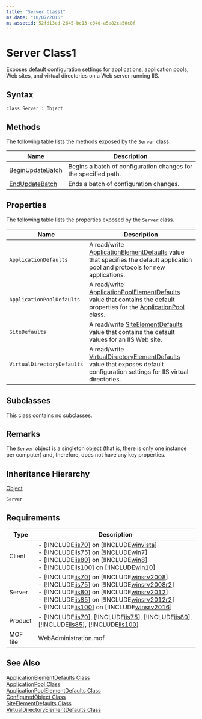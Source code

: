 ```yaml
---
title: "Server Class1"
ms.date: "10/07/2016"
ms.assetid: 52fd13ed-2645-bc13-c04d-a5e82ca50c0f
---
```

# Server Class1
Exposes default configuration settings for applications, application pools, Web sites, and virtual directories on a Web server running IIS.  
  
## Syntax  
  
```vbs  
class Server : Object  
```  
  
## Methods  
 The following table lists the methods exposed by the `Server` class.  
  
|Name|Description|  
|----------|-----------------|  
|[BeginUpdateBatch](../wmi-provider/server-beginupdatebatch-method.md)|Begins a batch of configuration changes for the specified path.|  
|[EndUpdateBatch](../wmi-provider/server-endupdatebatch-method.md)|Ends a batch of configuration changes.|  
  
## Properties  
 The following table lists the properties exposed by the `Server` class.  
  
|Name|Description|  
|----------|-----------------|  
|`ApplicationDefaults`|A read/write [ApplicationElementDefaults](../wmi-provider/applicationelementdefaults-class.md) value that specifies the default application pool and protocols for new applications.|  
|`ApplicationPoolDefaults`|A read/write [ApplicationPoolElementDefaults](../wmi-provider/applicationpoolelementdefaults-class.md) value that contains the default properties for the [ApplicationPool](../wmi-provider/applicationpool-class.md) class.|  
|`SiteDefaults`|A read/write [SiteElementDefaults](../wmi-provider/siteelementdefaults-class.md) value that contains the default values for an IIS Web site.|  
|`VirtualDirectoryDefaults`|A read/write [VirtualDirectoryElementDefaults](../wmi-provider/virtualdirectoryelementdefaults-class.md) value that exposes default configuration settings for IIS virtual directories.|  
  
## Subclasses  
 This class contains no subclasses.  
  
## Remarks  
 The `Server` object is a singleton object (that is, there is only one instance per computer) and, therefore, does not have any key properties.  
  
## Inheritance Hierarchy  
 [Object](../wmi-provider/object-class.md)  
  
 `Server`  
  
## Requirements  
  
|Type|Description|  
|----------|-----------------|  
|Client|-   [!INCLUDE[iis70](../wmi-provider/includes/iis70-md.md)] on [!INCLUDE[winvista](../wmi-provider/includes/winvista-md.md)]<br />-   [!INCLUDE[iis75](../wmi-provider/includes/iis75-md.md)] on [!INCLUDE[win7](../wmi-provider/includes/win7-md.md)]<br />-   [!INCLUDE[iis80](../wmi-provider/includes/iis80-md.md)] on [!INCLUDE[win8](../wmi-provider/includes/win8-md.md)]<br />-   [!INCLUDE[iis100](../wmi-provider/includes/iis100-md.md)] on [!INCLUDE[win10](../wmi-provider/includes/win10-md.md)]|  
|Server|-   [!INCLUDE[iis70](../wmi-provider/includes/iis70-md.md)] on [!INCLUDE[winsrv2008](../wmi-provider/includes/winsrv2008-md.md)]<br />-   [!INCLUDE[iis75](../wmi-provider/includes/iis75-md.md)] on [!INCLUDE[winsrv2008r2](../wmi-provider/includes/winsrv2008r2-md.md)]<br />-   [!INCLUDE[iis80](../wmi-provider/includes/iis80-md.md)] on [!INCLUDE[winsrv2012](../wmi-provider/includes/winsrv2012-md.md)]<br />-   [!INCLUDE[iis85](../wmi-provider/includes/iis85-md.md)] on [!INCLUDE[winsrv2012r2](../wmi-provider/includes/winsrv2012r2-md.md)]<br />-   [!INCLUDE[iis100](../wmi-provider/includes/iis100-md.md)] on [!INCLUDE[winsrv2016](../wmi-provider/includes/winsrv2016-md.md)]|  
|Product|-   [!INCLUDE[iis70](../wmi-provider/includes/iis70-md.md)], [!INCLUDE[iis75](../wmi-provider/includes/iis75-md.md)], [!INCLUDE[iis80](../wmi-provider/includes/iis80-md.md)], [!INCLUDE[iis85](../wmi-provider/includes/iis85-md.md)], [!INCLUDE[iis100](../wmi-provider/includes/iis100-md.md)]|  
|MOF file|WebAdministration.mof|  
  
## See Also  
 [ApplicationElementDefaults Class](../wmi-provider/applicationelementdefaults-class.md)   
 [ApplicationPool Class](../wmi-provider/applicationpool-class.md)   
 [ApplicationPoolElementDefaults Class](../wmi-provider/applicationpoolelementdefaults-class.md)   
 [ConfiguredObject Class](../wmi-provider/configuredobject-class.md)   
 [SiteElementDefaults Class](../wmi-provider/siteelementdefaults-class.md)   
 [VirtualDirectoryElementDefaults Class](../wmi-provider/virtualdirectoryelementdefaults-class.md)

